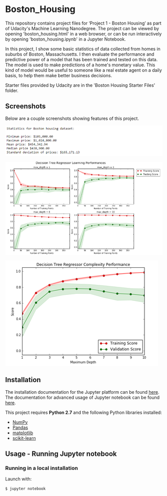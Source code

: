 # Boston_Housing
This repository contains project files for ‘Project 1 - Boston Housing’ as part of Udacity's Machine Learning Nanodegree. The project can be viewed by opening 'boston_housing.html' in a web browser, or can be run interactively by opening 'boston_housing.ipynb' in a Jupyter Notebook.

In this project, I show some basic statistics of data collected from homes in suburbs of Boston, Massachusetts. I then evaluate the performance and predictive power of a model that has been trained and tested on this data. The model is used to make predictions of a home's monetary value. This kind of model would be useful to someone like a real estate agent on a daily basis, to help them make better business decisions.

Starter files provided by Udacity are in the 'Boston Housing Starter Files' folder. 

## Screenshots
Below are a couple screenshots showing features of this project.

![](boston_housing_stats.png)

![](boston_housing_DTperformances.png)

![](boston_housing_DTcomplexity.png)

## Installation
The installation documentation for the Jupyter platform can be found [here](https://jupyter.readthedocs.io/en/latest/install.html).
The documentation for advanced usage of Jupyter notebook can be found
[here](https://jupyter-notebook.readthedocs.io/en/latest/).


This project requires **Python 2.7** and the following Python libraries installed:

- [NumPy](http://www.numpy.org/)
- [Pandas](http://pandas.pydata.org)
- [matplotlib](http://matplotlib.org/)
- [scikit-learn](http://scikit-learn.org/stable/)


## Usage - Running Jupyter notebook

### Running in a local installation

Launch with:

    $ jupyter notebook

